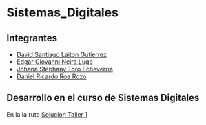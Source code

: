# Sistemas_Digitales
## Integrantes
- [David Santiago Laiton Gutierrez](https://github.com/dslaitong)
- [Edgar Giovanni Neira Lugo](https://github.com/Gioneira)
- [Johana Stephany Toro Echeverria](https://github.com/JohanaT97)
- [Daniel Ricardo Roa Rozo](https://github.com/DRRR555)
## Desarrollo en el curso de Sistemas Digitales

En la la ruta [Solucion Taller 1](https://github.com/dslaitong/Sistemas_Digitales/tree/main/Primer_Corte/Taller_1#taller-1)

